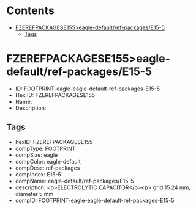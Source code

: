 



Contents
========

* [FZEREFPACKAGESE155>eagle-default/ref-packages/E15-5](#fzerefpackagese155eagle-defaultref-packagese15-5)
	* [Tags](#tags)

# FZEREFPACKAGESE155>eagle-default/ref-packages/E15-5

- ID: FOOTPRINT-eagle-eagle-default-ref-packages-E15-5
- Hex ID: FZEREFPACKAGESE155
- Name: 
- Description: 

## Tags

- hexID: FZEREFPACKAGESE155
- oompType: FOOTPRINT
- oompSize: eagle
- oompColor: eagle-default
- oompDesc: ref-packages
- oompIndex: E15-5
- oompName: eagle-default/ref-packages/E15-5
- description: &lt;b&gt;ELECTROLYTIC CAPACITOR&lt;/b&gt;&lt;p&gt;&#xD;
grid 15.24 mm, diameter 5 mm
- oompID: FOOTPRINT-eagle-eagle-default-ref-packages-E15-5
